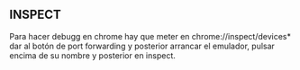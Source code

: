 ## INSPECT ##
Para hacer debugg en chrome hay que meter en chrome://inspect/devices* dar al botón de port forwarding y posterior arrancar el emulador, pulsar encima de su nombre y posterior en inspect.